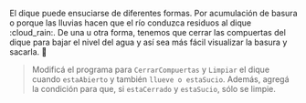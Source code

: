 <gs-attire attire-url="https://raw.githubusercontent.com/MumukiProject/mumuki-guia-gobstones-hidrica/master/assets/attires/config_1581700301376.json"></gs-attire>

El dique puede ensuciarse de diferentes formas. Por acumulación de basura o porque las lluvias hacen que el río conduzca residuos al dique :cloud_rain:. De una u otra forma, tenemos que cerrar las compuertas del dique para bajar el nivel del agua y así sea más fácil visualizar la basura y sacarla. :put_litter_in_its_place:

> Modificá el programa para `CerrarCompuertas` y `Limpiar` el dique cuando `estaAbierto` y también `llueve o estaSucio`. Además, agregá la condición para que, si `estaCerrado` y `estaSucio`, sólo se limpie.